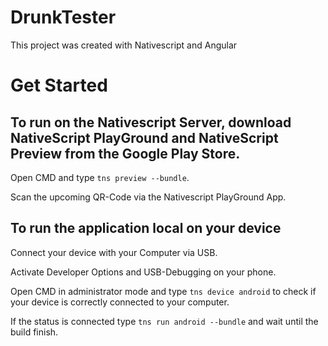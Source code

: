 # DrunkTester

This project was created with Nativescript and Angular

# Get Started

## To run on the Nativescript Server, download NativeScript PlayGround and NativeScript Preview from the Google Play Store.

Open CMD and type `tns preview --bundle`.

Scan the upcoming QR-Code via the Nativescript PlayGround App.

## To run the application local on your device

Connect your device with your Computer via USB.

Activate Developer Options and USB-Debugging on your phone.

Open CMD in administrator mode and type `tns device android` to check if your device is correctly connected to your computer.

If the status is connected type `tns run android --bundle` and wait until the build finish.


